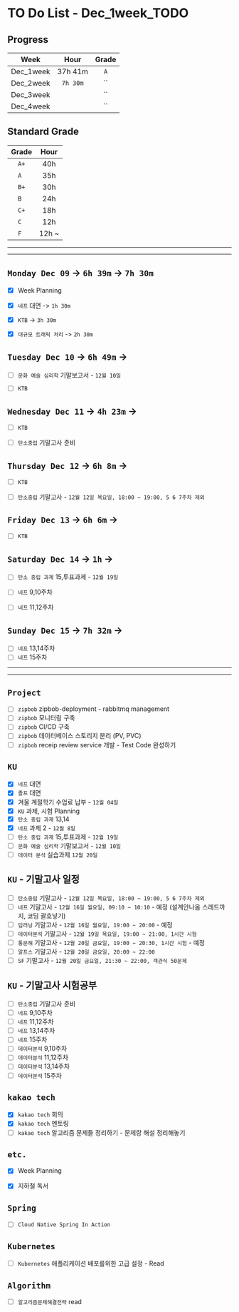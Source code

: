 # TO Do List - Dec_1week_TODO

## Progress
| Week | Hour | Grade |
|:---:|:---:|:---:|
|Dec_1week|37h 41m|`A`|
|Dec_2week|`7h 30m`|``|
|Dec_3week||``|
|Dec_4week||``|


## Standard Grade
| Grade | Hour |
|:---:|:---:|
|`A+`|40h|
|`A `|35h|
|`B+`|30h|
|`B `|24h|
|`C+`|18h|
|`C `|12h|
|`F `|12h ~|


---
---

## `Monday Dec 09` -> `6h 39m` -> `7h 30m`
- [x] Week Planning
- [x] `네프` 대면 -> `1h 30m`
- [x] `KTB` -> `3h 30m`
- [x] `대규모 트래픽 처리` -> `2h 30m`


## `Tuesday Dec 10` -> `6h 49m` -> 
- [ ] `문화 예술 심리학` 기말보고서 - `12월 10일`
- [ ] `KTB`


## `Wednesday Dec 11` -> `4h 23m` -> 
- [ ] `KTB`
- [ ] `탄소중립` 기말고사 준비


## `Thursday Dec 12` -> `6h 8m` ->
- [ ] `KTB`
- [ ] `탄소중립` 기말고사 - `12월 12일 목요일, 18:00 ~ 19:00, 5 6 7주차 제외`


## `Friday Dec 13` -> `6h 6m` ->
- [ ] `KTB`

 
## `Saturday Dec 14` -> `1h` ->
- [ ] `탄소 중립 과제` 15,투표과제 - `12월 19일`
- [ ] `네프` 9,10주차
- [ ] `네프` 11,12주차


## `Sunday Dec 15` -> `7h 32m` ->
- [ ] `네프` 13,14주차
- [ ] `네프` 15주차

---
---
## `Project`
- [ ] `zipbob` zipbob-deployment - rabbitmq management
- [ ] `zipbob` 모니터링 구축
- [ ] `zipbob` CI/CD 구축
- [ ] `zipbob` 데이터베이스 스토리지 분리 (PV, PVC)
- [ ] `zipbob` receip review service 개발 - Test Code 완성하기

## `KU`
- [x] `네프` 대면
- [x] `졸프` 대면
- [x] 겨울 계절학기 수업료 납부 - `12월 04일` 
- [x] `KU` 과제, 시험 Planning
- [x] `탄소 중립 과제` 13,14
- [x] `네프` 과제 2 - `12월 8일`
- [ ] `탄소 중립 과제` 15,투표과제 - `12월 19일`
- [ ] `문화 예술 심리학` 기말보고서 - `12월 10일`
- [ ] `데이터 분석` 실습과제 `12월 20일`

## `KU` - 기말고사 일정
- [ ] `탄소중립` 기말고사 - `12월 12일 목요일, 18:00 ~ 19:00, 5 6 7주차 제외`
- [ ] `네프` 기말고사 - `12월 16일 월요일, 09:10 ~ 10:10` - 예정 (설계안나옴 스레드까지, 코딩 괄호넣기)
- [ ] `딥러닝` 기말고사 - `12월 16일 월요일, 19:00 ~ 20:00` - 예정
- [ ] `데이터분석` 기말고사 - `12월 19일 목요일, 19:00 ~ 21:00, 1시간 시험`
- [ ] `통문해` 기말고사 - `12월 20일 금요일, 19:00 ~ 20:30, 1시간 시험` - 예정
- [ ] `알프스` 기말고사 - `12월 20일 금요일, 20:00 ~ 22:00`
- [ ] `SF` 기말고사 - `12월 20일 금요일, 21:30 ~ 22:00, 객관식 50문제`

## `KU` - 기말고사 시험공부
- [ ] `탄소중립` 기말고사 준비
- [ ] `네프` 9,10주차
- [ ] `네프` 11,12주차
- [ ] `네프` 13,14주차
- [ ] `네프` 15주차
- [ ] `데이터분석` 9,10주차
- [ ] `데이터분석` 11,12주차
- [ ] `데이터분석` 13,14주차
- [ ] `데이터분석` 15주차

## `kakao tech`
- [x] `kakao tech` 회의
- [x] `kakao tech` 멘토링
- [ ] `kakao tech` 알고리즘 문제들 정리하기 - 문제랑 해설 정리해놓기

## `etc.`
- [x] Week Planning
- [x] 지하철 독서



## `Spring`
- [ ] `Cloud Native Spring In Action`

## `Kubernetes`
- [ ] `Kubernetes` 애플리케이션 배포를위한 고급 설정 - Read

## `Algorithm`
- [ ] `알고리즘문제해결전략` read


<br><br>

<!-- > `개인공부` : `6h 30m` -> `25h 36m` -> `22h 19m` -> -->

<br><br>

<!-- 
## `Java`
## `OPIc`
## `토익` 
-->






